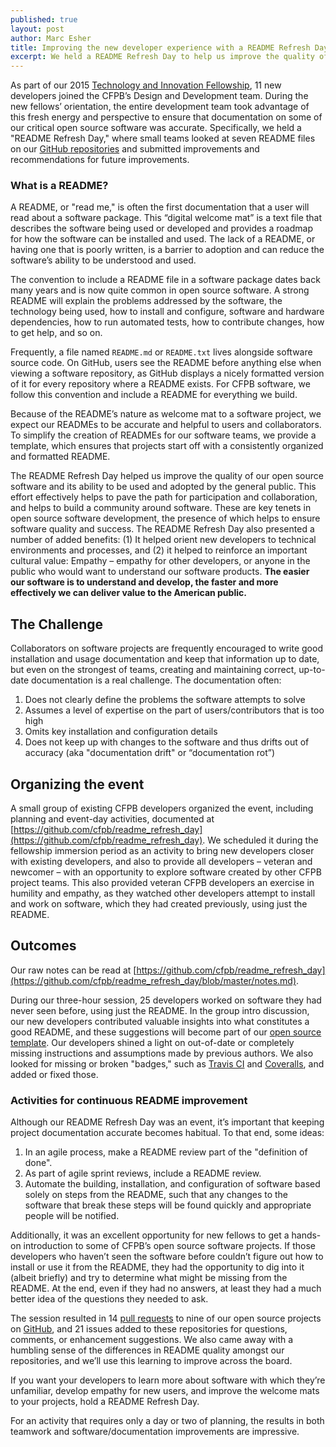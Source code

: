 ```yaml
---
published: true
layout: post
author: Marc Esher
title: Improving the new developer experience with a README Refresh Day
excerpt: We held a README Refresh Day to help us improve the quality of our open source software and its ability to be used and adopted by the general public
---
```



As part of our 2015 [Technology and Innovation Fellowship](http://www.consumerfinance.gov/jobs/technology-innovation-fellows/),
11 new developers joined the CFPB’s Design and Development team.
During the new fellows’ orientation, the entire development team took advantage of this fresh energy and perspective to ensure that documentation on some of our critical open source software was accurate.
Specifically, we held a "README Refresh Day," where small teams looked at seven README files on our
[GitHub repositories](https://github.com/cfpb) and submitted improvements and recommendations for future improvements.

<div class="content-sidebar">
  <h3>What is a README?</h3>
  <p>A README, or "read me," is often the first documentation that a user will read about a software package.
  This “digital welcome mat” is a text file that describes the software being used or developed and provides a roadmap for how the software can be installed and used.
  The lack of a README, or having one that is poorly written,
  is a barrier to adoption and can reduce the software’s ability to be understood and used.</p>

  <p>The convention to include a README file in a software package dates back many years and is now quite common in open source software.
  A strong README will explain the problems addressed by the software, the technology being used, how to install and configure,
  software and hardware dependencies, how to run automated tests, how to contribute changes, how to get help, and so on.</p>

  <p>Frequently, a file named <code>README.md</code> or <code>README.txt</code> lives alongside software source code.
  On GitHub, users see the README before anything else when viewing a software repository,
  as GitHub displays a nicely formatted version of it for every repository where a README exists.
  For CFPB software, we follow this convention and include a README for everything we build.</p>

  <p>Because of the README’s nature as welcome mat to a software project, we expect our READMEs to be accurate and helpful to users and collaborators.
  To simplify the creation of READMEs for our software teams,
  we provide a template, which ensures that projects start off with a consistently organized and formatted README.</p>
</div>

The README Refresh Day helped us improve the quality of our open source software and its ability to be used and adopted by the general public.
This effort effectively helps to pave the path for participation and collaboration, and helps to build a community around software.
These are key tenets in open source software development, the presence of which helps to ensure software quality and success.
The README Refresh Day also presented a number of added benefits:
(1) It helped orient new developers to technical environments and processes,
and (2) it helped to reinforce an important cultural value: Empathy – empathy for other developers,
or anyone in the public who would want to understand our software products.
**The easier our software is to understand and develop, the faster and more effectively we can deliver value to the American public.**

## The Challenge

Collaborators on software projects are frequently encouraged to write good installation and usage documentation and keep that information up to date, but even on the strongest of teams, creating and maintaining correct, up-to-date documentation is a real challenge. The documentation often:

1. Does not clearly define the problems the software attempts to solve
1. Assumes a level of expertise on the part of users/contributors that is too high
1. Omits key installation and configuration details
1. Does not keep up with changes to the software and thus drifts out of accuracy (aka "documentation drift" or “documentation rot”)

## Organizing the event

A small group of existing CFPB developers organized the event, including planning and event-day activities,
documented at [https://github.com/cfpb/readme_refresh_day](https://github.com/cfpb/readme_refresh_day).
We scheduled it during the fellowship immersion period as an activity to bring new developers closer with existing developers,
and also to provide all developers – veteran and newcomer – with an opportunity to explore software created by other CFPB project teams.
This also provided veteran CFPB developers an exercise in humility and empathy,
as they watched other developers attempt to install and work on software, which they had created previously, using just the README.

## Outcomes

Our raw notes can be read at [https://github.com/cfpb/readme_refresh_day](https://github.com/cfpb/readme_refresh_day/blob/master/notes.md).

During our three-hour session, 25 developers worked on software they had never seen before, using just the README.
In the group intro discussion, our new developers contributed valuable insights into what constitutes a good README,
and these suggestions will become part of our [open source template](https://github.com/cfpb/open-source-project-template).
Our developers shined a light on out-of-date or completely missing instructions and assumptions made by previous authors.
We also looked for missing or broken "badges," such as [Travis CI](https://travis-ci.org) and [Coveralls](https://coveralls.io),
and added or fixed those.

<div class="content-sidebar">
  <h3>Activities for continuous README improvement</h3>

  <p>Although our README Refresh Day was an event, it’s important that keeping project documentation accurate becomes habitual.
  To that end, some ideas:</p>

  <ol>
    <li>In an agile process, make a README review part of the "definition of done".</li>
    <li>As part of agile sprint reviews, include a README review.</li>
    <li>Automate the building, installation, and configuration of software based solely on steps from the README,
        such that any changes to the software that break these steps will be found quickly and appropriate people will be notified.</li>
  </ol>
</div>

Additionally, it was an excellent opportunity for new fellows to get a hands-on introduction to some of CFPB’s open source software projects.
If those developers who haven’t seen the software before couldn’t figure out how to install or use it from the README,
they had the opportunity to dig into it (albeit briefly) and try to determine what might be missing from the README.
At the end, even if they had no answers, at least they had a much better idea of the questions they needed to ask.

The session resulted in 14 [pull requests](https://help.github.com/articles/using-pull-requests/) to nine of our open source projects on [GitHub](https://github.com/cfpb),
and 21 issues added to these repositories for questions, comments, or enhancement suggestions.
We also came away with a humbling sense of the differences in README quality amongst our repositories,
and we’ll use this learning to improve across the board.

If you want your developers to learn more about software with which they’re unfamiliar, develop empathy for new users,
and improve the welcome mats to your projects, hold a README Refresh Day.

For an activity that requires only a day or two of planning, the results in both teamwork and software/documentation improvements are impressive.
